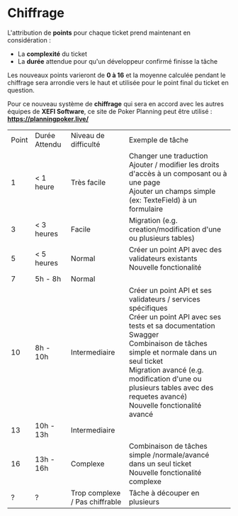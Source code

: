 # Chiffrage

L'attribution de **points** pour chaque ticket prend maintenant en considération :

- La **complexité** du ticket
- La **durée** attendue pour qu'un développeur confirmé finisse la tâche

Les nouveaux points varieront de **0 à 16** et la moyenne calculée pendant le chiffrage sera arrondie vers le haut et utilisée pour le point final du ticket en question.

Pour ce nouveau système de **chiffrage** qui sera en accord avec les autres équipes de **XEFI Software**, ce site de Poker Planning peut être utilisé : **https://planningpoker.live/**

<table>
    <tr>
        <td>Point</td>
        <td>Durée Attendu</td>
        <td>Niveau de difficulté</td>
        <td>Exemple de tâche</td>
    </tr>
    <tr>
        <td>1</td>
        <td>&lt; 1 heure</td>
        <td>Très facile</td>
        <td>Changer une traduction<br/>Ajouter / modifier les droits d'accès à un composant ou à une page<br/>Ajouter
            un champs simple (ex: TexteField) à un formulaire
        </td>
    </tr>
    <tr>
        <td>3</td>
        <td>&lt; 3 heures</td>
        <td>Facile</td>
        <td>Migration (e.g. creation/modification d'une ou plusieurs tables)</td>
    </tr>
    <tr>
        <td>5</td>
        <td>&lt; 5 heures</td>
        <td>Normal</td>
        <td>Créer un point API avec des validateurs existants<br/>Nouvelle fonctionalité</td>
    </tr>
    <tr>
        <td>7</td>
        <td>5h - 8h</td>
        <td>Normal</td>
        <td></td>
    </tr>
    <tr>
        <td>10</td>
        <td>8h - 10h</td>
        <td>Intermediaire</td>
        <td>Créer un point API et ses validateurs / services spécifiques<br/>Créer un point API avec ses tests et sa
            documentation Swagger<br/>Combinaison de tâches simple et normale dans un seul ticket<br/>Migration avancé
            (e.g. modification d'une ou plusieurs tables avec des requetes avancé)<br/>Nouvelle fonctionalité avancé
        </td>
    </tr>
    <tr>
        <td>13</td>
        <td>10h - 13h</td>
        <td>Intermediaire</td>
        <td></td>
    </tr>
    <tr>
        <td>16</td>
        <td>13h - 16h</td>
        <td>Complexe</td>
        <td>Combinaison de tâches simple /normale/avancé dans un seul ticket<br/>Nouvelle fonctionalité complexe</td>
    </tr>
    <tr>
        <td>?</td>
        <td>?</td>
        <td>Trop complexe / Pas chiffrable</td>
        <td>Tâche à découper en plusieurs</td>
    </tr>
</table>